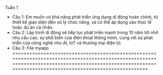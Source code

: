 Tuần 1
  - Câu 1: Em muốn có khả năng phát triển ứng dụng di động hoàn chỉnh, từ thiết kế giao diện đến xử lý chức năng, và có thể áp dụng vào thực tế hoặc dự án cá nhân.
  - Câu 2: Lập trình di động sẽ tiếp tục phát triển mạnh trong 10 năm tới nhờ nhu cầu cao, sự phổ biến của điện thoại thông minh, cùng với sự phát triển của công nghệ như AI, IoT và thương mại điện tử.
  - Câu 3: File myapp
=========================================================================================================================================================================================================
